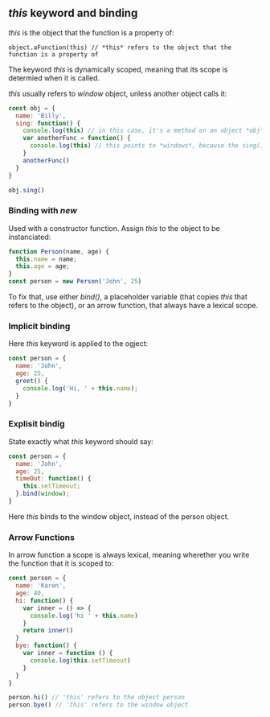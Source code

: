 ## *this* keyword and binding
*this* is the object that the function is a property of:
```
object.aFunction(this) // *this* refers to the object that the function is a property of
```

The keyword *this* is dynamically scoped, meaning that its scope is determied when it is called.

*this* usually refers to *window* object, unless another object calls it:
```js
const obj = {
  name: 'Billy',
  sing: function() {
    console.log(this) // in this case, it's a method on an object *obj*
    var anotherFunc = function() {
      console.log(this) // this points to *windows*, because the sing() function calls it!
    }
    anotherFunc()
  }
}

obj.sing()
```
### Binding with *new*
Used with a constructor function. Assign *this* to the object to be instanciated:
```js
function Person(name, age) {
  this.name = name;
  this.age = age;
}
const person = new Person('John', 25)
```
To fix that, use either *bind()*, a placeholder variable (that copies *this* that refers to the object), or an arrow function,
that always have a lexical scope.
### Implicit binding
Here *this* keyword is applied to the ogject:
```js
const person = {
  name: 'John',
  age: 25,
  greet() {
    console.log('Hi, ' + this.name);
  }
}
```

### Explisit bindig
State exactly what *this* keyword should say:
```js
const person = {
  name: 'John',
  age: 25,
  timeOut: function() {
    this.setTimeout;
  }.bind(window);
}
``` 
Here *this* binds to the window object, instead of the person object.

### Arrow Functions
In arrow function a scope is always lexical, meaning wherether you write the function that it is scoped to:
```js
const person = {
  name: 'Karen',
  age: 40,
  hi: function() {
    var inner = () => {
      console.log('hi ' + this.name)
    }
    return inner()
  }
  bye: function() {
    var inner = function () {
      console.log(this.setTimeout)
    }
  }
}

person.hi() // 'this' refers to the object person
person.bye() // 'this' refers to the window object
```
